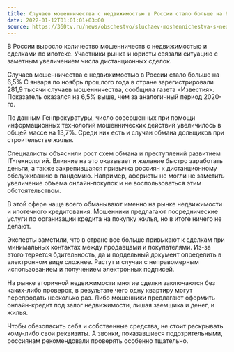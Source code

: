 ```yaml
---
title: Случаев мошенничества с недвижимостью в России стало больше на 6,5%
date: 2022-01-12T01:01:01+03:00
source: https://360tv.ru/news/obschestvo/sluchaev-moshennichestva-s-nedvizhimostju-v-rossii-stalo-bolshe-na-65/
---
```


В России выросло количество мошенничеств с недвижимостью и сделками по ипотеке. Участники рынка и юристы связали ситуацию с заметным увеличением числа дистанционных сделок.

Случаев мошенничества с недвижимостью в России стало больше на 6,5%
С января по ноябрь прошлого года в стране зарегистрировали 281,9 тысячи случаев мошенничества, сообщила газета «Известия». Показатель оказался на 6,5% выше, чем за аналогичный период 2020-го.

По данным Генпрокуратуры, число совершенных при помощи информационных технологий мошеннических действий увеличилось в общей массе на 13,7%. Среди них есть и случаи обмана дольщиков при строительстве жилья.

Специалисты объяснили рост схем обмана и преступлений развитием IT-технологий. Влияние на это оказывает и желание быстро заработать деньги, а также закрепившаяся привычка россиян к дистанционному обслуживанию в пандемию. Например, аферисты не могли не заметить увеличение объема онлайн-покупок и не воспользоваться этим обстоятельством.

В этой сфере чаще всего обманывают именно на рынке недвижимости и ипотечного кредитования. Мошенники предлагают посреднические услуги по организации кредита на покупку жилья, но в итоге ничего не делают.

Эксперты заметили, что в стране все больше привыкают к сделкам при минимальных контактах между продавцами и покупателями. Из-за этого теряется бдительность, да и поддельный документ определить в электронном виде сложнее. Растут и случаи с неправомерным использованием и получением электронных подписей.

На рынке вторичной недвижимости многие сделки заключаются без каких-либо проверок, в результате чего одну квартиру могут перепродать несколько раз. Либо мошенники предлагают оформить онлайн-кредит под залог недвижимости, лишая заемщика и денег, и жилья.

Чтобы обезопасить себя и собственные средства, не стоит раскрывать кому-либо свои реквизиты. А звонки, показавшиеся подозрительными, россиянам рекомендовали проверять особенно тщательно.